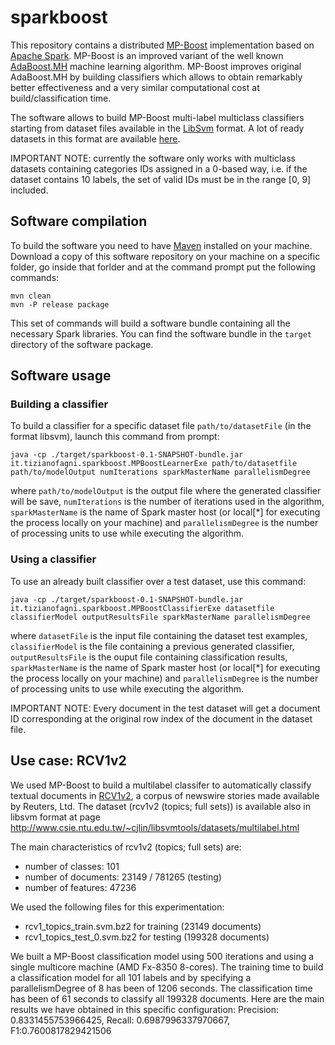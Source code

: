 # sparkboost
This repository contains a distributed [MP-Boost](http://link.springer.com/chapter/10.1007%2F11880561_1#page-1) implementation based on [Apache Spark](https://spark.apache.org/). MP-Boost is an improved variant of the well known [AdaBoost.MH](http://link.springer.com/article/10.1023%2FA%3A1007649029923) machine learning algorithm. MP-Boost improves original AdaBoost.MH by building classifiers which allows to obtain remarkably better effectiveness and a very similar computational cost at build/classification time.

The software allows to build MP-Boost multi-label multiclass classifiers starting from dataset files available in the [LibSvm](http://www.csie.ntu.edu.tw/~cjlin/libsvm/) format. A lot of ready datasets in this format are available [here](http://www.csie.ntu.edu.tw/~cjlin/libsvmtools/datasets/). 

IMPORTANT NOTE: currently the software only works with multiclass datasets containing categories IDs assigned in a 0-based way, i.e. if the dataset contains 10 labels, the set of valid IDs must be in the range [0, 9] included.

## Software compilation
To build the software you need to have [Maven](https://maven.apache.org/) installed on your machine. Download a copy of this software repository on your machine on a specific folder, go inside that forlder and at the command prompt put the following commands:
```
mvn clean
mvn -P release package
```
This set of commands will build a software bundle containing all the necessary Spark libraries. You can find the software bundle in the `target` directory of the software package.

## Software usage
### Building a classifier
To build a classifier for a specific dataset file `path/to/datasetFile` (in the format libsvm), launch this command from prompt:
```
java -cp ./target/sparkboost-0.1-SNAPSHOT-bundle.jar it.tizianofagni.sparkboost.MPBoostLearnerExe path/to/datasetfile path/to/modelOutput numIterations sparkMasterName parallelismDegree
```
where `path/to/modelOutput` is the output file where the generated classifier will be save, `numIterations` is the number of iterations used in the algorithm, `sparkMasterName` is the name of Spark master host (or local[*] for executing the process locally on your machine) and `parallelismDegree` is the number of processing units to use while executing the algorithm.

### Using a classifier
To use an already built classifier over a test dataset, use this command:
```
java -cp ./target/sparkboost-0.1-SNAPSHOT-bundle.jar it.tizianofagni.sparkboost.MPBoostClassifierExe datasetfile classifierModel outputResultsFile sparkMasterName parallelismDegree
```
where `datasetFile` is the input file containing the dataset test examples, `classifierModel` is the file containing a previous generated classifier, `outputResultsFile` is the ouput file containing classification results, `sparkMasterName` is the name of Spark master host (or local[*] for executing the process locally on your machine) and `parallelismDegree` is the number of processing units to use while executing the algorithm.

IMPORTANT NOTE: Every document in the test dataset will get a document ID corresponding at the original row index of the document in the dataset file.

## Use case: RCV1v2
We used MP-Boost to build a multilabel classifer to automatically classify textual documents in [RCV1v2](http://www.daviddlewis.com/resources/testcollections/rcv1/), a corpus of newswire stories made available by Reuters, Ltd. The dataset (rcv1v2 (topics; full sets)) is available also in libsvm format at page http://www.csie.ntu.edu.tw/~cjlin/libsvmtools/datasets/multilabel.html

The main characteristics of rcv1v2 (topics; full sets) are:
* number of classes: 101
* number of documents: 23149 / 781265 (testing)
* number of features: 47236

We used the following files for this experimentation:
* rcv1_topics_train.svm.bz2 for training (23149 documents)
* rcv1_topics_test_0.svm.bz2 for testing (199328 documents)

We built a MP-Boost classification model using 500 iterations and using a single multicore machine (AMD Fx-8350 8-cores). The training time to build a classification model for all 101 labels and by specifying a parallelismDegree of 8 has been of 1206 seconds. The classification time has been of 61 seconds to classify all 199328 documents. Here are the main results we have obtained in this specific configuration:
Precision: 0.8331455753966425, Recall: 0.6987996337970667, F1:0.7600817829421506

